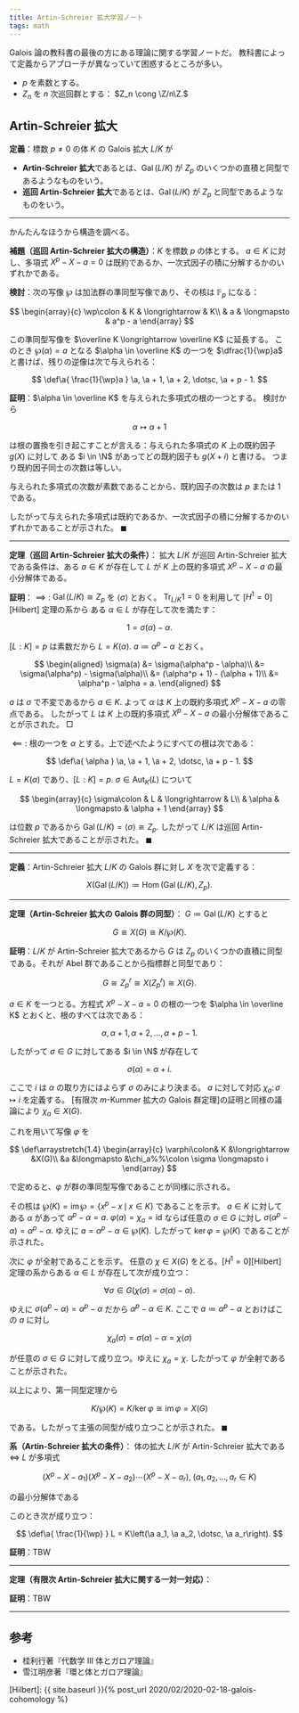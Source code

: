 ```yaml
---
title: Artin-Schreier 拡大学習ノート
tags: math
---
```


Galois 論の教科書の最後の方にある理論に関する学習ノートだ。
教科書によって定義からアプローチが異なっていて困惑するところが多い。

* $p$ を素数とする。
* $Z_n$ を $n$ 次巡回群とする： $Z_n \cong \Z/n\Z.$

## Artin-Schreier 拡大

**定義**：標数 $p \ne 0$ の体 $K$ の Galois 拡大 $L/K$ が

* **Artin-Schreier 拡大**であるとは、$\operatorname{Gal}(L/K)$
  が $Z_p$ のいくつかの直積と同型であるようなものをいう。
* **巡回 Artin-Schreier 拡大**であるとは、$\operatorname{Gal}(L/K)$
  が $Z_p$ と同型であるようなものをいう。

----

かんたんなほうから構造を調べる。

**補題（巡回 Artin-Schreier 拡大の構造）**：$K$ を標数 $p$ の体とする。
$a \in K$ に対し、多項式 $X^p - X - a = 0$ は既約であるか、一次式因子の積に分解するかのいずれかである。

**検討**：次の写像 $\wp$ は加法群の準同型写像であり、その核は $\mathbb F_p$ になる：

$$
\begin{array}{c}
\wp\colon & K & \longrightarrow & K\\
& a & \longmapsto & a^p - a
\end{array}
$$

この準同型写像を $\overline K \longrightarrow \overline K$ に延長する。
このとき $\wp(\alpha) = a$ となる $\alpha \in \overline K$ の一つを
$\dfrac{1}{\wp}a$ と書けば、残りの逆像は次で与えられる：

$$
\def\a{ \frac{1}{\wp}a }
\a, \a + 1, \a + 2, \dotsc, \a + p - 1.
$$

**証明**：$\alpha \in \overline K$ を与えられた多項式の根の一つとする。
検討から

$$
\alpha \longmapsto \alpha + 1
$$

は根の置換を引き起こすことが言える：与えられた多項式の $K$ 上の既約因子 $g(X)$ に対して
ある $i \in \N$ があってどの既約因子も $g(X + i)$ と書ける。
つまり既約因子同士の次数は等しい。

与えられた多項式の次数が素数であることから、既約因子の次数は $p$ または $1$ である。

したがって与えられた多項式は既約であるか、一次式因子の積に分解するかのいずれかであることが示された。
$\blacksquare$

----

**定理（巡回 Artin-Schreier 拡大の条件）**：
拡大 $L/K$ が巡回 Artin-Schreier 拡大である条件は、ある
$a \in K$ が存在して $L$ が $K$ 上の既約多項式 $X^p - X - a$ の最小分解体である。

**証明**：$\implies:$
$\operatorname{Gal}(L/K) \cong Z_p$ を $\langle \sigma \rangle$ とおく。
$\operatorname{Tr}_{L/K}1 = 0$ を利用して [$H^1 = 0$][Hilbert] 定理の系から
ある $\alpha \in L$ が存在して次を満たす：

$$
1 = \sigma(\alpha) - \alpha.
$$

$[L : K] = p$ は素数だから $L = K(\alpha).$
$a \coloneqq \alpha^p - \alpha$ とおく。

$$
\begin{aligned}
\sigma(a) &= \sigma(\alpha^p - \alpha)\\
&= \sigma(\alpha^p) - \sigma(\alpha)\\
&= (\alpha^p + 1) - (\alpha + 1)\\
&= \alpha^p - \alpha = a.
\end{aligned}
$$

$a$ は $\sigma$ で不変であるから $a \in K.$
よって $\alpha$ は $K$ 上の既約多項式 $X^p - X - a$ の零点である。
したがって $L$ は $K$ 上の既約多項式 $X^p - X - a$ の最小分解体であることが示された。
$\Box$

$\impliedby:$ 根の一つを $\alpha$ とする。上で述べたようにすべての根は次である：

$$
\def\a{ \alpha }
\a, \a + 1, \a + 2, \dotsc, \a + p - 1.
$$

$L = K(\alpha)$ であり、$[L : K] = p.$
$\sigma \in \operatorname{Aut}_K(L)$ について

$$
\begin{array}{c}
\sigma\colon & L & \longrightarrow & L\\
& \alpha & \longmapsto & \alpha + 1
\end{array}
$$

は位数 $p$ であるから $\operatorname{Gal}(L/K) = \langle \sigma \rangle \cong Z_p.$
したがって $L/K$ は巡回 Artin-Schreier 拡大であることが示された。
$\blacksquare$

----

**定義**：Artin-Schreier 拡大 $L/K$ の Galois 群に対し
$X$ を次で定義する：

$$
X(\operatorname{Gal}(L/K)) \coloneqq \operatorname{Hom}(\operatorname{Gal}(L/K), Z_p).
$$

----

**定理（Artin-Schreier 拡大の Galois 群の同型）**：
$G \coloneqq \operatorname{Gal}(L/K)$ とすると

$$
G \cong X(G) \cong K/\wp(K).
$$

**証明**：$L/K$ が Artin-Schreier 拡大であるから $G$ は
$Z_p$ のいくつかの直積に同型である。それが Abel 群であることから指標群と同型であり：

$$
G \cong Z_p^r \cong X(Z_p^r) \cong X(G).
$$

$a \in K$ を一つとる。方程式 $X^p - X - a = 0$ の根の一つを $\alpha \in \overline K$
とおくと、根のすべては次である：

$$
\alpha, \alpha + 1, \alpha +2, \dotsc, \alpha + p - 1.
$$

したがって $\sigma \in G$ に対してある
$i \in \N$ が存在して

$$
\sigma(\alpha) = \alpha + i.
$$

ここで $i$ は $\alpha$ の取り方にはよらず $\sigma$ のみにより決まる。
$a$ に対して対応 $\chi_a\colon\sigma \longmapsto i$ を定義する。
[有限次 $m$-Kummer 拡大の Galois 群定理]の証明と同様の議論により
$\chi_a \in X(G).$

これを用いて写像 $\varphi$ を

$$
\def\arraystretch{1.4}
\begin{array}{c}
\varphi\colon& K &\longrightarrow &X(G)\\
&a &\longmapsto &\chi_a%%\colon \sigma \longmapsto i
\end{array}
$$

で定めると、$\varphi$ が群の準同型写像であることが同様に示される。

その核は $\wp(K) = \operatorname{im}{\wp} = \lbrace x^p - x \,\mid\, x \in K \rbrace$ であることを示す。
$a \in K$ に対してある $\alpha$ があって $\alpha^p - \alpha = a.$
$\varphi(a) = \chi_a = \operatorname{id}_{}$ ならば任意の
$\sigma \in G$ に対し $\sigma(\alpha^p - \alpha) = \alpha^p - \alpha.$
ゆえに $a = \alpha^p - \alpha \in \wp(K).$
したがって $\ker\varphi = \wp(K)$ であることが示された。

次に $\varphi$ が全射であることを示す。
任意の $\chi \in X(G)$ をとる。[$H^1 = 0$][Hilbert] 定理の系からある
$\alpha \in L$ が存在して次が成り立つ：

$$
\forall \sigma \in G(\chi(\sigma) = \sigma(\alpha) - \alpha).
$$

ゆえに $\sigma(\alpha^p - \alpha) = \alpha^p - \alpha$ だから
$\alpha^p - \alpha \in K.$ ここで
$a \coloneqq \alpha^p - \alpha$ とおけばこの $a$ に対し

$$
\chi_a(\sigma) = \sigma(\alpha) - \alpha = \chi(\sigma)
$$

が任意の $\sigma \in G$ に対して成り立つ。ゆえに $\chi_a = \chi.$
したがって $\varphi$ が全射であることが示された。

以上により、第一同型定理から

$$
K/\wp(K) = K/\ker\varphi \cong \operatorname{im}{\varphi} = X(G)
$$

である。したがって主張の同型が成り立つことが示された。
$\blacksquare$

**系（Artin-Schreier 拡大の条件）**：
体の拡大 $L/K$ が Artin-Schreier 拡大である $\iff$
$L$ が多項式

$$
(X^p - X - a_1)(X^p - X - a_2)\dotsm(X^p - X - a_r),
\;(a_1, a_2, \dotsc, a_r \in K)
$$

の最小分解体である

このとき次が成り立つ：

$$
\def\a{ \frac{1}{\wp} }
L = K\left(\a a_1, \a a_2, \dotsc, \a a_r\right).
$$

**証明**：TBW

----

**定理（有限次 Artin-Schreier 拡大に関する一対一対応）**：

**証明**：TBW

----

## 参考

* 桂利行著『代数学 III 体とガロア理論』
* 雪江明彦著『環と体とガロア理論』

[Hilbert]: {{ site.baseurl }}{% post_url 2020/02/2020-02-18-galois-cohomology %}

